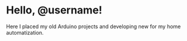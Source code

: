 # Hello, @username!
Here I placed my old Arduino projects and developing new for my home automatization.
